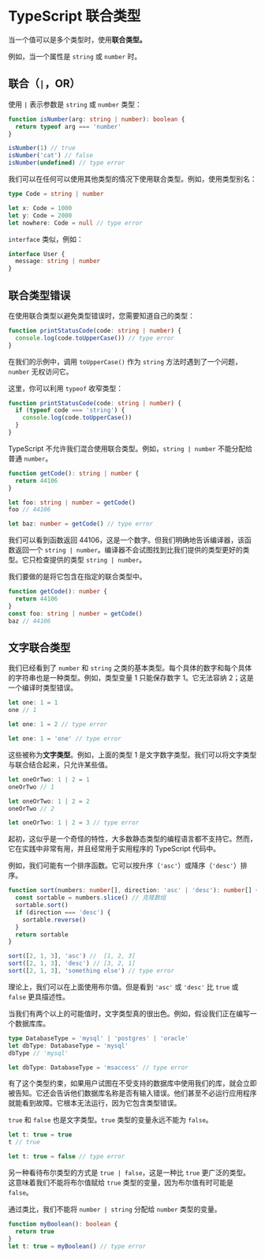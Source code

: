 # TypeScript 联合类型

当一个值可以是多个类型时，使用**联合类型。**

例如，当一个属性是 `string` 或 `number` 时。

## 联合（`|`，OR）

使用 `|` 表示参数是 `string` 或 `number` 类型：

```ts
function isNumber(arg: string | number): boolean {
  return typeof arg === 'number'
}

isNumber(1) // true
isNumber('cat') // false
isNumber(undefined) // type error
```

我们可以在任何可以使用其他类型的情况下使用联合类型。例如，使用类型别名：

```ts
type Code = string | number

let x: Code = 1000
let y: Code = 2000
let nowhere: Code = null // type error
```

`interface` 类似，例如：

```ts
interface User {
  message: string | number
}
```

## 联合类型错误

在使用联合类型以避免类型错误时，您需要知道自己的类型：

```ts
function printStatusCode(code: string | number) {
  console.log(code.toUpperCase()) // type error
}
```

在我们的示例中，调用 `toUpperCase()` 作为 `string` 方法时遇到了一个问题，`number` 无权访问它。

这里，你可以利用 `typeof` 收窄类型：

```ts
function printStatusCode(code: string | number) {
  if (typeof code === 'string') {
    console.log(code.toUpperCase())
  }
}
```

TypeScript 不允许我们混合使用联合类型。例如，`string | number` 不能分配给普通 `number`。

```ts
function getCode(): string | number {
  return 44106
}

let foo: string | number = getCode()
foo // 44106

let baz: number = getCode() // type error
```

我们可以看到函数返回 44106，这是一个数字。但我们明确地告诉编译器，该函数返回一个 `string | number`。编译器不会试图找到比我们提供的类型更好的类型。它只检查提供的类型 `string | number`。

我们要做的是将它包含在指定的联合类型中。

```ts
function getCode(): number {
  return 44106
}
const foo: string | number = getCode()
baz // 44106
```

## 文字联合类型

我们已经看到了 `number` 和 `string` 之类的基本类型。每个具体的数字和每个具体的字符串也是一种类型。例如，类型变量 1 只能保存数字 1。它无法容纳 2；这是一个编译时类型错误。

```ts
let one: 1 = 1
one // 1

let one: 1 = 2 // type error

let one: 1 = 'one' // type error
```

这些被称为**文字类型**。例如，上面的类型 1 是文字数字类型。我们可以将文字类型与联合结合起来，只允许某些值。

```ts
let oneOrTwo: 1 | 2 = 1
oneOrTwo // 1

let oneOrTwo: 1 | 2 = 2
oneOrTwo // 2

let oneOrTwo: 1 | 2 = 3 // type error
```

起初，这似乎是一个奇怪的特性，大多数静态类型的编程语言都不支持它。然而，它在实践中非常有用，并且经常用于实用程序的 TypeScript 代码中。

例如，我们可能有一个排序函数。它可以按升序（`'asc'`）或降序（`'desc'`）排序。

```ts
function sort(numbers: number[], direction: 'asc' | 'desc'): number[] {
  const sortable = numbers.slice() // 克隆数组
  sortable.sort()
  if (direction === 'desc') {
    sortable.reverse()
  }
  return sortable
}

sort([2, 1, 3], 'asc') //  [1, 2, 3]
sort([2, 1, 3], 'desc') // [3, 2, 1]
sort([2, 1, 3], 'something else') // type error
```

理论上，我们可以在上面使用布尔值。但是看到 `'asc'` 或 `'desc'` 比 `true` 或 `false` 更具描述性。

当我们有两个以上的可能值时，文字类型真的很出色。例如，假设我们正在编写一个数据库库。

```ts
type DatabaseType = 'mysql' | 'postgres' | 'oracle'
let dbType: DatabaseType = 'mysql'
dbType // 'mysql'

let dbType: DatabaseType = 'msaccess' // type error
```

有了这个类型约束，如果用户试图在不受支持的数据库中使用我们的库，就会立即被告知。它还会告诉他们数据库名称是否有输入错误。他们甚至不必运行应用程序就能看到故障。它根本无法运行，因为它包含类型错误。

`true` 和 `false` 也是文字类型。`true` 类型的变量永远不能为 `false`。

```ts
let t: true = true
t // true

let t: true = false // type error
```

另一种看待布尔类型的方式是 `true | false`，这是一种比 `true` 更广泛的类型。这意味着我们不能将布尔值赋给 `true` 类型的变量，因为布尔值有时可能是 `false`。

通过类比，我们不能将 `number | string` 分配给 `number` 类型的变量。

```ts
function myBoolean(): boolean {
  return true
}
let t: true = myBoolean() // type error
```
